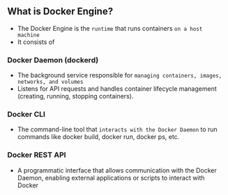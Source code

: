 ## What is Docker Engine?

- The Docker Engine is the `runtime` that runs containers `on a host machine`
- It consists of

### Docker Daemon (dockerd)

- The background service responsible for `managing containers, images, networks, and volumes`
- Listens for API requests and handles container lifecycle management (creating, running, stopping containers).

### Docker CLI

- The command-line tool that `interacts with the Docker Daemon` to run commands like docker build, docker run, docker ps, etc.

### Docker REST API

- A programmatic interface that allows communication with the Docker Daemon, enabling external applications or scripts to interact with Docker
